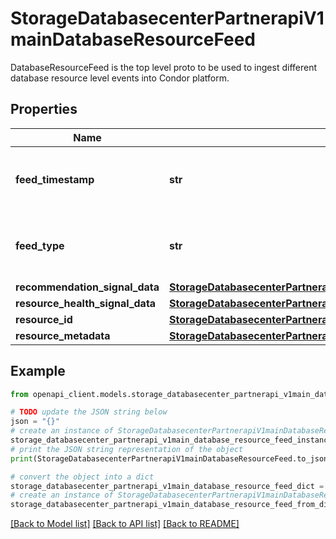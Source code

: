 # StorageDatabasecenterPartnerapiV1mainDatabaseResourceFeed

DatabaseResourceFeed is the top level proto to be used to ingest different database resource level events into Condor platform.

## Properties

Name | Type | Description | Notes
------------ | ------------- | ------------- | -------------
**feed_timestamp** | **str** | Required. Timestamp when feed is generated. | [optional] 
**feed_type** | **str** | Required. Type feed to be ingested into condor | [optional] 
**recommendation_signal_data** | [**StorageDatabasecenterPartnerapiV1mainDatabaseResourceRecommendationSignalData**](StorageDatabasecenterPartnerapiV1mainDatabaseResourceRecommendationSignalData.md) |  | [optional] 
**resource_health_signal_data** | [**StorageDatabasecenterPartnerapiV1mainDatabaseResourceHealthSignalData**](StorageDatabasecenterPartnerapiV1mainDatabaseResourceHealthSignalData.md) |  | [optional] 
**resource_id** | [**StorageDatabasecenterPartnerapiV1mainDatabaseResourceId**](StorageDatabasecenterPartnerapiV1mainDatabaseResourceId.md) |  | [optional] 
**resource_metadata** | [**StorageDatabasecenterPartnerapiV1mainDatabaseResourceMetadata**](StorageDatabasecenterPartnerapiV1mainDatabaseResourceMetadata.md) |  | [optional] 

## Example

```python
from openapi_client.models.storage_databasecenter_partnerapi_v1main_database_resource_feed import StorageDatabasecenterPartnerapiV1mainDatabaseResourceFeed

# TODO update the JSON string below
json = "{}"
# create an instance of StorageDatabasecenterPartnerapiV1mainDatabaseResourceFeed from a JSON string
storage_databasecenter_partnerapi_v1main_database_resource_feed_instance = StorageDatabasecenterPartnerapiV1mainDatabaseResourceFeed.from_json(json)
# print the JSON string representation of the object
print(StorageDatabasecenterPartnerapiV1mainDatabaseResourceFeed.to_json())

# convert the object into a dict
storage_databasecenter_partnerapi_v1main_database_resource_feed_dict = storage_databasecenter_partnerapi_v1main_database_resource_feed_instance.to_dict()
# create an instance of StorageDatabasecenterPartnerapiV1mainDatabaseResourceFeed from a dict
storage_databasecenter_partnerapi_v1main_database_resource_feed_from_dict = StorageDatabasecenterPartnerapiV1mainDatabaseResourceFeed.from_dict(storage_databasecenter_partnerapi_v1main_database_resource_feed_dict)
```
[[Back to Model list]](../README.md#documentation-for-models) [[Back to API list]](../README.md#documentation-for-api-endpoints) [[Back to README]](../README.md)


